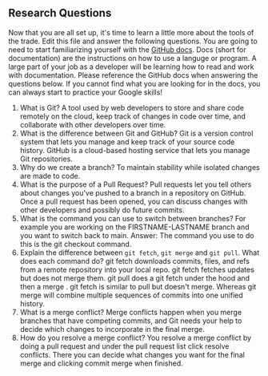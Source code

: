 ## Research Questions 

Now that you are all set up, it's time to learn a little more about the tools of the trade. Edit this file and answer the following questions. You are going to need to start familiarizing yourself with the [GitHub docs](https://docs.github.com/en). Docs (short for documentation) are the instructions on how to use a languge or program. A large part of your job as a developer will be learning how to read and work with documentation. Please reference the GitHub docs when answering the questions below. If you cannot find what you are looking for in the docs, you can always start to practice your Google skills!

1. What is Git? A tool used by web developers to store and share code remotely on the cloud, keep track of changes in code over time, and collaborate with other developers over time. 
2. What is the difference between Git and GitHub? Git is a version control system that lets you manage and keep track of your source code history. GitHub is a cloud-based hosting service that lets you manage Git repositories.
3. Why do we create a branch? To maintain stability while isolated changes are made to code. 
4. What is the purpose of a Pull Request? Pull requests let you tell others about changes you've pushed to a branch in a repository on GitHub. Once a pull request has been opened, you can discuss changes with other developers and possibly do future commits. 
5. What is the command you can use to switch between branches? For example you are working on the FIRSTNAME-LASTNAME branch and you want to switch back to main. Answer: The command you use to do this is the git checkout command.
6. Explain the difference between `git fetch`, `git merge` and `git pull`. What does each command do? git fetch downloads commits, files, and refs from a remote repository into your local repo. git fetch fetches updates but does not merge them. git pull does a git fetch under the hood and then a merge . git fetch is similar to pull but doesn't merge. Whereas git merge will combine multiple sequences of commits into one unified history. 
7. What is a merge conflict? Merge conflicts happen when you merge branches that have competing commits, and Git needs your help to decide which changes to incorporate in the final merge.
8. How do you resolve a merge conflict? You resolve a merge conflict by doing a pull request and under the pull request list click resolve conflicts. There you can decide what changes you want for the final merge and clicking commit merge when finished. 
